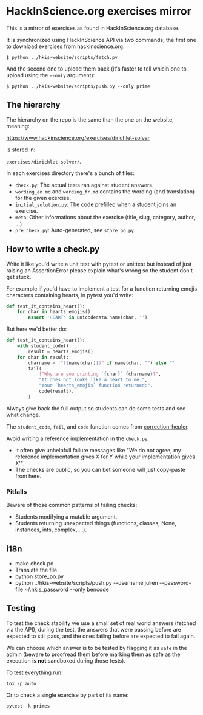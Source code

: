 # HackInScience.org exercises mirror

This is a mirror of exercises as found in HackInScience.org database.

It is synchronized using HackInScience API via two commands, the first
one to download exercises from hackinscience.org:

    $ python ../hkis-website/scripts/fetch.py

And the second one to upload them back (it's faster to tell whicih one
to upload using the `--only` argument):

    $ python ../hkis-website/scripts/push.py --only prime


## The hierarchy

The hierarchy on the repo is the same than the one on the website, meaning:

https://www.hackinscience.org/exercises/dirichlet-solver

is stored in:

`exercises/dirichlet-solver/`.

In each exercises directory there's a bunch of files:

- `check.py`: The actual tests ran against student answers.
- `wording_en.md` and  `wording_fr.md` contains the wording (and translation) for the given exercise.
- `initial_solution.py`: The code prefilled when a student joins an exercise.
- `meta`: Other informations about the exercise (title, slug, category, author, ...)
- `pre_check.py`: Auto-generated, see `store_po.py`.


## How to write a check.py

Write it like you'd write a unit test with pytest or unittest but
instead of just raising an AssertionError please explain what's wrong
so the student don't get stuck.

For example if you'd have to implement a test for a function returning
emojis characters containing hearts, in pytest you'd write:

```python
def test_it_contains_heart():
    for char in hearts_emojis():
        assert 'HEART' in unicodedata.name(char, '')
```

But here we'd better do:

```python
def test_it_contains_heart():
    with student_code():
        result = hearts_emojis()
    for char in result:
        charname = f"({name(char)})" if name(char, "") else ""
        fail(
            f"Why are you printing `{char}` {charname}?",
            "It does not looks like a heart to me.",
            "Your `hearts_emojis` function returned:",
            code(result),
        )
```

Always give back the full output so students can do some tests and see what change.

The `student_code`, `fail`, and `code` function comes from [correction-hepler](http://pypi.org/correction-helper).

Avoid writing a reference implementation in the `check.py`:

- It often give unhelpfull failure messages like "We do not agree, my reference implementation gives X for Y while your implementation gives X'".
- The checks are public, so you can bet someone will just copy-paste from here.


### Pitfalls

Beware of those common patterns of failing checks:

- Students modifying a mutable argument.
- Students returning unexpected things (functions, classes, None, instances, ints, complex, ...).


## i18n

- make check.po
- Translate the file
- python store_po.py
- python ../hkis-website/scripts/push.py --username julien --password-file ~/.hkis_password  --only bencode


## Testing

To test the check stability we use a small set of real world answers (fetched via the API), during the test, the answers that were passing before are expected to still pass, and the ones failing before are expected to fail again.

We can choose which answer is to be tested by flagging it as `safe` in the admin (beware to proofread them before marking them as safe as the execution is **not** sandboxed during those tests).

To test everything run:

    tox -p auto

Or to check a single exercise by part of its name:

    pytest -k primes
